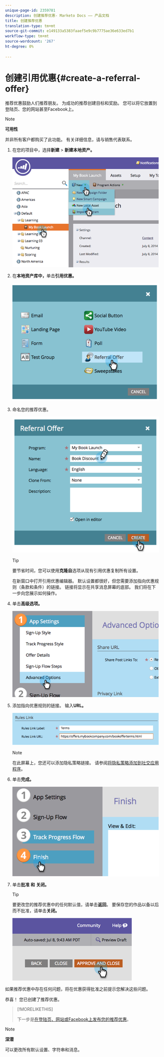 ```yaml
---
unique-page-id: 2359781
description: 创建推荐优惠- Marketo Docs —— 产品文档
title: 创建推荐优惠
translation-type: tm+mt
source-git-commit: e149133a5383faaef5e9c9b7775ae36e633ed7b1
workflow-type: tm+mt
source-wordcount: '267'
ht-degree: 0%

---
```



# 创建引用优惠{#create-a-referral-offer}

推荐优惠鼓励人们推荐朋友。 为成功的推荐创建目标和奖励。 您可以将它放置到登陆页、您的网站甚至Facebook上。

>[!NOTE]
>
>**可用性**
>
>并非所有客户都购买了此功能。 有关详细信息，请与销售代表联系。

1. 在您的项目中，选择&#x200B;**新建** > **新建本地资产。**

   ![](assets/image2014-9-19-11-3a3-3a23.png)

1. 在&#x200B;**本地资产库中，**&#x200B;单击&#x200B;**引用优惠。**

   ![](assets/image2014-9-19-11-3a3-3a31.png)

1. 命名您的推荐优惠。

   ![](assets/image2014-9-19-11-3a3-3a40.png)

   >[!TIP]
   >
   >要节省时间，您可以使用&#x200B;**克隆自**&#x200B;选项从现有引用优惠复制所有设置。

   在新窗口中打开引用优惠编辑器。 默认设置都很好，但您需要添加指向优惠规则（条款和条件）的链接。 链接将显示在共享消息屏幕的底部。 我们将在下一步向您展示如何操作。

1. 单击&#x200B;**高级选项。**

   ![](assets/image2014-9-19-11-3a3-3a49.png)

1. 添加指向优惠规则的链接。 输入&#x200B;**URL。**

   ![](assets/image2014-9-19-11-3a3-3a57.png)

   >[!NOTE]
   >
   >在此屏幕上，您还可以添加隐私策略链接。 请参阅[将隐私策略添加到社交应用程序](../../../../product-docs/demand-generation/social/social-functions/add-your-privacy-policy-to-a-social-app.md)。

1. 单击&#x200B;**完成。**

   ![](assets/image2014-9-19-11-3a4-3a4.png)

1. 单击&#x200B;**批准** **和** **关闭。**

   >[!TIP]
   >
   >要更改您的推荐优惠中的任何默认值，请单击&#x200B;**返回**。 要保存您的作品以备以后而不批准，请单击&#x200B;**关闭。**

   ![](assets/image2014-9-19-11-3a4-3a11.png)

如果推荐优惠中存在任何问题，将在优惠获得批准之前提示您解决这些问题。

恭喜！ 您已创建了推荐优惠。

>[!MORELIKETHIS]
>
>下一步是[在登陆页、网站或Facebook上发布您的推荐优惠](publish-a-referral-offer.md)。

>[!NOTE]
>
>**深潜**
>
>可以更改所有默认设置、字符串和消息。

